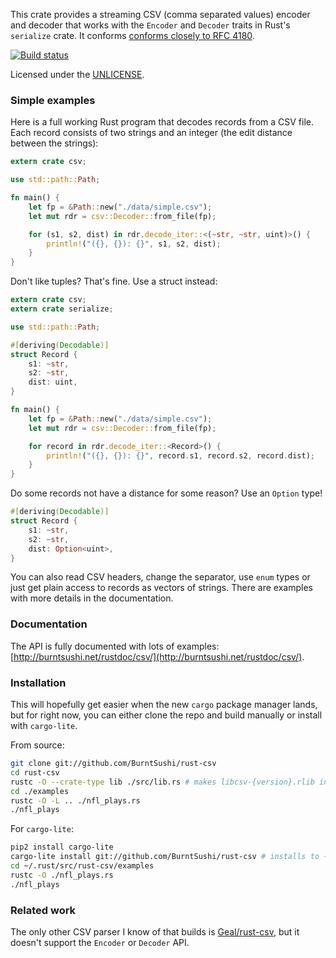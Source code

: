 This crate provides a streaming CSV (comma separated values) encoder and 
decoder that works with the `Encoder` and `Decoder` traits in Rust's 
`serialize` crate. It conforms
[conforms closely to RFC 
4180](http://burntsushi.net/rustdoc/csv/#compliance-with-rfc-4180).

[![Build status](https://api.travis-ci.org/BurntSushi/rust-csv.png)](https://travis-ci.org/BurntSushi/rust-csv)

Licensed under the [UNLICENSE](http://unlicense.org).


### Simple examples

Here is a full working Rust program that decodes records from a CSV file. Each 
record consists of two strings and an integer (the edit distance between the
strings):

```rust
extern crate csv;

use std::path::Path;

fn main() {
    let fp = &Path::new("./data/simple.csv");
    let mut rdr = csv::Decoder::from_file(fp);

    for (s1, s2, dist) in rdr.decode_iter::<(~str, ~str, uint)>() {
        println!("({}, {}): {}", s1, s2, dist);
    }
}
```

Don't like tuples? That's fine. Use a struct instead:

```rust
extern crate csv;
extern crate serialize;

use std::path::Path;

#[deriving(Decodable)]
struct Record {
    s1: ~str,
    s2: ~str,
    dist: uint,
}

fn main() {
    let fp = &Path::new("./data/simple.csv");
    let mut rdr = csv::Decoder::from_file(fp);

    for record in rdr.decode_iter::<Record>() {
        println!("({}, {}): {}", record.s1, record.s2, record.dist);
    }
}
```

Do some records not have a distance for some reason? Use an `Option` type!

```rust
#[deriving(Decodable)]
struct Record {
    s1: ~str,
    s2: ~str,
    dist: Option<uint>,
}
```

You can also read CSV headers, change the separator, use `enum` types or just 
get plain access to records as vectors of strings. There are examples with more 
details in the documentation.

### Documentation

The API is fully documented with lots of examples:
[http://burntsushi.net/rustdoc/csv/](http://burntsushi.net/rustdoc/csv/).


### Installation

This will hopefully get easier when the new `cargo` package manager lands, but 
for right now, you can either clone the repo and build manually or install with
`cargo-lite`.

From source:

```bash
git clone git://github.com/BurntSushi/rust-csv
cd rust-csv
rustc -O --crate-type lib ./src/lib.rs # makes libcsv-{version}.rlib in CWD
cd ./examples
rustc -O -L .. ./nfl_plays.rs
./nfl_plays
```

For `cargo-lite`:

```bash
pip2 install cargo-lite
cargo-lite install git://github.com/BurntSushi/rust-csv # installs to ~/.rust
cd ~/.rust/src/rust-csv/examples
rustc -O ./nfl_plays.rs
./nfl_plays
```


### Related work

The only other CSV parser I know of that builds is
[Geal/rust-csv](https://github.com/Geal/rust-csv), but it doesn't support the
`Encoder` or `Decoder` API.


